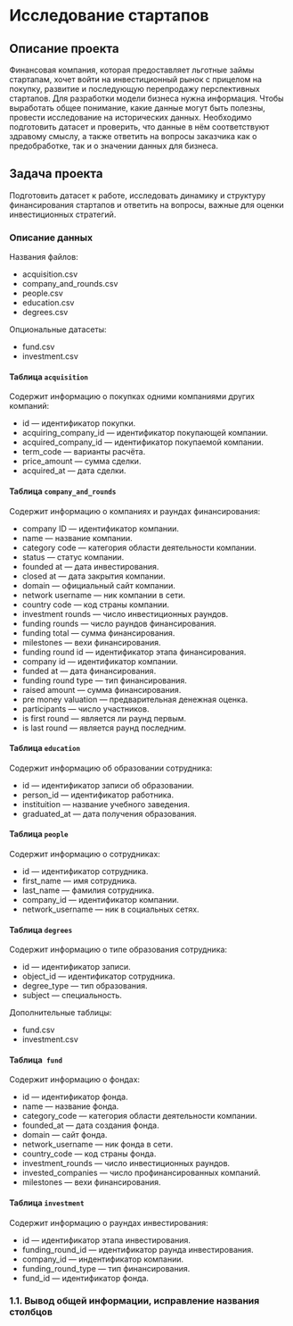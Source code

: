 # Исследование стартапов
## Описание проекта
Финансовая компания, которая предоставляет льготные займы стартапам, хочет войти на инвестиционный рынок с прицелом на покупку, развитие и последующую перепродажу перспективных стартапов. Для разработки модели бизнеса нужна информация. Чтобы выработать общее понимание, какие данные могут быть полезны, провести исследование на исторических данных.
Необходимо подготовить датасет и проверить, что данные в нём соответствуют здравому смыслу, а также ответить на вопросы заказчика как о предобработке, так и о значении данных для бизнеса.
## Задача проекта
Подготовить датасет к работе, исследовать динамику и структуру финансирования стартапов и ответить на вопросы, важные для оценки инвестиционных стратегий.

### Описание данных  
Названия файлов:
* acquisition.csv
* company_and_rounds.csv
* people.csv
* education.csv
* degrees.csv

Опциональные датасеты:
* fund.csv
* investment.csv
#### Таблица `acquisition`
Содержит информацию о покупках одними компаниями других компаний:  
- id — идентификатор покупки.
- acquiring_company_id — идентификатор покупающей компании.
- acquired_company_id — идентификатор покупаемой компании.
- term_code — варианты расчёта.
- price_amount — сумма сделки.
- acquired_at — дата сделки.  

#### Таблица `company_and_rounds`  
Содержит информацию о компаниях и раундах финансирования:
- company ID — идентификатор компании.
- name — название компании.
- category code — категория области деятельности компании.
- status — статус компании.
- founded at — дата инвестирования.
- closed at — дата закрытия компании.
- domain — официальный сайт компании.
- network username — ник компании в сети.
- country code — код страны компании.
- investment rounds — число инвестиционных раундов.
- funding rounds — число раундов финансирования.
- funding total — сумма финансирования.
- milestones — вехи финансирования.
- funding round id — идентификатор этапа финансирования.
- company id — идентификатор компании.
- funded at — дата финансирования.
- funding round type — тип финансирования.
- raised amount — сумма финансирования.
- pre money valuation — предварительная денежная оценка.
- participants — число участников.
- is first round — является ли раунд первым.
- is last round — является раунд последним.  

#### Таблица `education`  
Содержит информацию об образовании сотрудника:
- id — идентификатор записи об образовании.
- person_id — идентификатор работника.
- instituition — название учебного заведения.
- graduated_at — дата получения образования.  

#### Таблица `people`  
Содержит информацию о сотрудниках:
- id — идентификатор сотрудника.
- first_name — имя сотрудника.
- last_name — фамилия сотрудника.
- company_id — идентификатор компании.
- network_username — ник в социальных сетях.  

#### Таблица `degrees`  
Содержит информацию о типе образования сотрудника:
- id — идентификатор записи.
- object_id — идентификатор сотрудника.
- degree_type — тип образования.
- subject — специальность.  

Дополнительные таблицы:  

- fund.csv
- investment.csv  

#### Таблица` fund`  
Содержит информацию о фондах:
- id — идентификатор фонда.
- name — название фонда.
- category_code — категория области деятельности компании.
- founded_at — дата создания фонда.
- domain — сайт фонда.
- network_username — ник фонда в сети.
- country_code — код страны фонда.
- investment_rounds — число инвестиционных раундов.
- invested_companies — число профинансированных компаний.
- milestones — вехи финансирования.  

#### Таблица `investment`  
Содержит информацию о раундах инвестирования:
- id — идентификатор этапа инвестирования.
- funding_round_id — идентификатор раунда инвестирования.
- company_id — индентификатор компании.
- funding_round_type — тип финансирования.
- fund_id — идентификатор фонда.



### 1.1. Вывод общей информации, исправление названия столбцов
